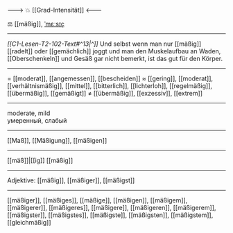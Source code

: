 ---> 💥 [[Grad-Intensität]] <---


⚖️ [[mäßig]], [ˈmɛːsɪç](https://youglish.com/pronounce/mäßig/german)

---
*[[C1-Lesen-T2-102-Text#^13|^]]* Und selbst wenn man nur [[mäßig]] [[radelt]] oder [[gemächlich]] joggt und man den Muskelaufbau an Waden, [[Oberschenkeln]] und Gesäß gar nicht bemerkt, ist das gut für den Körper.

---
= [[moderat]], [[angemessen]], [[bescheiden]]
≈ [[gering]], [[moderat]], [[verhältnismäßig]], [[mittel]], [[bitterlich]], [[lichterloh]], [[regelmäßig]], [[übermäßig]], [[gemäßigt]]
≠ [[übermäßig]], [[exzessiv]], [[extrem]]

---
moderate, mild  
умеренный, слабый

---
[[Maß]], [[Mäßigung]], [[mäßigen]]

---
[[mäß]]|[[ig]]
[[mäßig]]


---
Adjektive: [[mäßig]], [[mäßiger]], [[mäßigst]]

---
[[mäßiger]], [[mäßiges]], [[mäßige]], [[mäßigen]], [[mäßigem]], [[mäßigerer]], [[mäßigeres]], [[mäßigere]], [[mäßigeren]], [[mäßigerem]], [[mäßigster]], [[mäßigstes]], [[mäßigste]], [[mäßigsten]], [[mäßigstem]], [[gleichmäßig]]